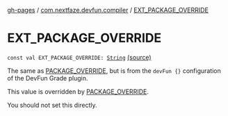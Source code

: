 [gh-pages](../index.md) / [com.nextfaze.devfun.compiler](index.md) / [EXT_PACKAGE_OVERRIDE](./-e-x-t_-p-a-c-k-a-g-e_-o-v-e-r-r-i-d-e.md)

# EXT_PACKAGE_OVERRIDE

`const val EXT_PACKAGE_OVERRIDE: `[`String`](https://kotlinlang.org/api/latest/jvm/stdlib/kotlin/-string/index.html) [(source)](https://github.com/NextFaze/dev-fun/tree/master/devfun-compiler/src/main/java/com/nextfaze/devfun/compiler/Compiler.kt#L196)

The same as [PACKAGE_OVERRIDE](-p-a-c-k-a-g-e_-o-v-e-r-r-i-d-e.md), but is from the `devFun {}` configuration of the DevFun Grade plugin.

This value is overridden by [PACKAGE_OVERRIDE](-p-a-c-k-a-g-e_-o-v-e-r-r-i-d-e.md).

You should not set this directly.

